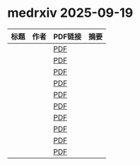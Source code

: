 # medrxiv 2025-09-19

| 标题 | 作者 | PDF链接 |  摘要 |
|------|------|--------|------|
|  |  | [PDF](https://doi.org/10.1101/2025.08.04.25332962) |  |
|  |  | [PDF](https://doi.org/10.1101/2025.08.28.25334686) |  |
|  |  | [PDF](https://doi.org/10.1101/2025.09.15.25335484) |  |
|  |  | [PDF](https://doi.org/10.1101/2025.09.17.25335973) |  |
|  |  | [PDF](https://doi.org/10.1101/2025.09.17.25335822) |  |
|  |  | [PDF](https://doi.org/10.1101/2025.09.15.25335817) |  |
|  |  | [PDF](https://doi.org/10.1101/2025.09.12.25335636) |  |
|  |  | [PDF](https://doi.org/10.1101/2025.09.15.25335795) |  |
|  |  | [PDF](https://doi.org/10.1101/2025.09.16.25335883) |  |
|  |  | [PDF](https://doi.org/10.1101/2025.09.16.25335879) |  |
